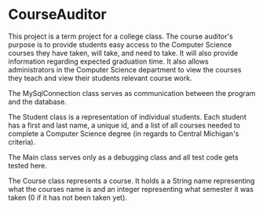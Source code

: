 # CourseAuditor

This project is a term project for a college class. The course auditor's purpose is to provide students easy access to the Computer Science courses they have taken, will take, and need to take. It will also provide information regarding expected graduation time. It also allows administrators in the Computer Science department to view the courses they teach and view their students relevant course work.

The MySqlConnection class serves as communication between the program and the database.

The Student class is a representation of individual students. Each student has a first and last name, a unique id, and a list of all courses needed to complete a Computer Science degree (in regards to Central Michigan's criteria).

The Main class serves only as a debugging class and all test code gets tested here.

The Course class represents a course. It holds a a String name representing what the courses name is and an integer representing what semester it was taken (0 if it has not been taken yet).
